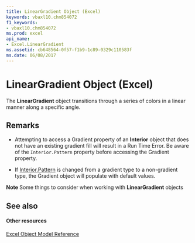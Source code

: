 ```yaml
---
title: LinearGradient Object (Excel)
keywords: vbaxl10.chm854072
f1_keywords:
- vbaxl10.chm854072
ms.prod: excel
api_name:
- Excel.LinearGradient
ms.assetid: cb648564-0f57-f1b9-1c89-0329c110583f
ms.date: 06/08/2017
---
```



# LinearGradient Object (Excel)

The **LinearGradient** object transitions through a series of colors in a linear manner along a specific angle.


## Remarks


- Attempting to access a Gradient property of an **Interior** object that does not have an existing gradient fill will result in a Run Time Error. Be aware of the `Interior.Pattern` property before accessing the Gradient property.
    
- If [Interior.Pattern](interior-pattern-property-excel.md) is changed from a gradient type to a non-gradient type, the Gradient object will populate with default values.
    

 **Note**  Some things to consider when working with **LinearGradient** objects


## See also


#### Other resources



[Excel Object Model Reference](http://msdn.microsoft.com/library/11ea8598-8a20-92d5-f98b-0da04263bf2c%28Office.15%29.aspx)

